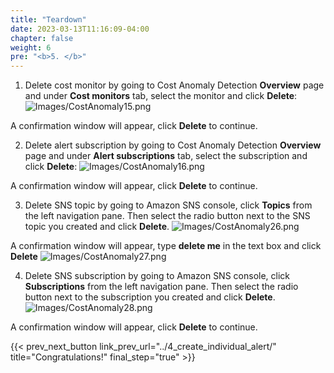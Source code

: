 ```yaml
---
title: "Teardown"
date: 2023-03-13T11:16:09-04:00
chapter: false
weight: 6
pre: "<b>5. </b>"
---
```


1. Delete cost monitor by going to Cost Anomaly Detection **Overview** page and under **Cost monitors** tab, select the monitor and click **Delete**:
![Images/CostAnomaly15.png](/Cost/200_6_Cost_Anomaly_Detection/Images/cost_anomaly_15.png?classes=lab_picture_small)

A confirmation window will appear, click **Delete** to continue. 

2. Delete alert subscription by going to Cost Anomaly Detection **Overview** page and under **Alert subscriptions** tab, select the subscription and click **Delete**:
![Images/CostAnomaly16.png](/Cost/200_6_Cost_Anomaly_Detection/Images/cost_anomaly_16.png?classes=lab_picture_small)

A confirmation window will appear, click **Delete** to continue.

3. Delete SNS topic by going to Amazon SNS console, click **Topics** from the left navigation pane. Then select the radio button next to the SNS topic you created and click **Delete**.
![Images/CostAnomaly26.png](/Cost/200_6_Cost_Anomaly_Detection/Images/cost_anomaly_26.png?classes=lab_picture_small)

A confirmation window will appear, type **delete me** in the text box and click **Delete**
![Images/CostAnomaly27.png](/Cost/200_6_Cost_Anomaly_Detection/Images/cost_anomaly_27.png?classes=lab_picture_small)

4. Delete SNS subscription by going to Amazon SNS console, click **Subscriptions** from the left navigation pane. Then select the radio button next to the subscription you created and click **Delete**.
![Images/CostAnomaly28.png](/Co8st/200_6_Cost_Anomaly_Detection/Images/cost_anomaly_28.png?classes=lab_picture_small)

A confirmation window will appear, click **Delete** to continue.

{{< prev_next_button link_prev_url="../4_create_individual_alert/"  title="Congratulations!" final_step="true" >}}
